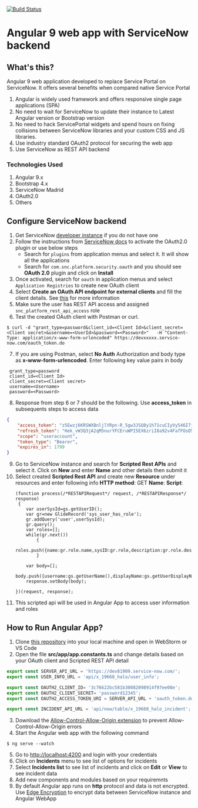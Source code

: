 [![Build Status](https://travis-ci.com/pavankjadda/Angular-WebApp-ServiceNow.svg?branch=master)](https://travis-ci.com/pavankjadda/Angular-WebApp-ServiceNow)

# Angular 9 web app with ServiceNow backend

## What's this?
Angular 9 web application developed to replace Service Portal on ServiceNow. It offers several benefits when compared native Service Portal
1. Angular is widely used framework and offers responsive single page applications (SPA)
2. No need to wait for ServiceNow to update their instance to Latest Angular version or Bootstrap version 
2. No need to hack ServicePortal widgets and spend hours on fixing collisions between ServiceNow libraries and your custom CSS and JS libraries.
3. Use industry standard OAuth2 protocol for securing the web app 
4. Use ServiceNow as REST API backend


### Technologies Used
1. Angular 9.x
2. Bootstrap 4.x
3. ServiceNow Madrid
4. OAuth2.0
5. Others 

## Configure ServiceNow backend
1. Get ServiceNow [developer instance](https://developer.servicenow.com/app.do#!/dashboard?v=madrid) if you do not have one
2. Follow the instructions from [ServiceNow docs](https://docs.servicenow.com/bundle/madrid-platform-administration/page/administer/security/task/t_SettingUpOAuth.html) to activate the OAuth2.0 plugin or use below steps
    * Search for `plugins` from application menus and select it. It will show all the applications
    * Search for `com.snc.platform.security.oauth` and you should see **OAuth 2.0** plugin and click on **Install**
3. Once activated, search for `oauth` in application menus and select `Application Registries` to create new OAuth client
4. Select **Create an OAuth API endpoint for external clients** and fill the client details. See [this](https://docs.servicenow.com/bundle/madrid-platform-administration/page/administer/security/task/t_CreateEndpointforExternalClients.html#t_CreateEndpointforExternalClients) for more information
5. Make sure the user has REST API access and assigned `snc_platform_rest_api_access` role
6. Test the created OAuth client with Postman or curl. 
```
$ curl -d "grant_type=password&client_id=<Client Id>&client_secret=<Client secret>&username=<UserId>&password=<Password>"   -H "Content-Type: application/x-www-form-urlencoded" https://devxxxxx.service-now.com/oauth_token.do
```
7. If you are using Postman, select **No Auth** Authorization and body type as **x-www-form-urlencoded**. Enter following key value pairs in body
```
 grant_type=password
 client_id=<Client Id>
 client_secret=<Client secret>
 username=<Username>
 password=<Password>
```
8. Response from step 6 or 7 should be the following. Use **access_token** in subsequents steps to access data
```json
{
    "access_token": "z5Ewzj6KRSWXBnljlYRpn-R_5gw3JSQ8y1h71cuCIyVy546I7jwg5k9M2E0ctc2ssJC9S2ER6ZWGXs474Ext4Q",
    "refresh_token": "Hek_vW3Q3jA2qM5nurYFCEruWPI5EX6zriI8a92v4FafFOsD5el17fWkrz48ZLlw3kpjZSRJmiK9uTyjPL6rKg",
    "scope": "useraccount",
    "token_type": "Bearer",
    "expires_in": 1799
}
```
9. Go to ServiceNow instance and search for **Scripted Rest APIs** and select it. Click on **New** and enter **Name** and other details then submit it
10. Select created  **Scripted Rest API** and create new **Resource** under resources and enter following info
    **HTTP method**: GET 
    **Name**: <Name> 
    **Script**: 
    ```
    (function process(/*RESTAPIRequest*/ request, /*RESTAPIResponse*/ response) 
     {
    	var userSysId=gs.getUserID();
    	var gr=new GlideRecord('sys_user_has_role');
    	gr.addQuery('user',userSysId);
    	gr.query();
    	var roles=[];
    	while(gr.next())
    		{
    			roles.push({name:gr.role.name,sysID:gr.role,description:gr.role.description});
    		}
    
    	var body=[];
    	body.push({username:gs.getUserName(),displayName:gs.getUserDisplayName(),sysId:gs.getUserID(),roles:roles});
        response.setBody(body);
    
    })(request, response);
    ```
11. This scripted api will be used in Angular App to access user information and roles
    



## How to  Run Angular App?
1. Clone [this repository](https://github.com/pavankjadda/Angular7-WebApp-ServiceNow) into your local machine and open in WebStorm or VS Code
2. Open the file **src/app/app.constants.ts** and change details based on your OAuth client and Scripted REST API detail
```typescript
export const SERVER_API_URL = 'https://dev81909.service-now.com/';
export const USER_INFO_URL = 'api/x_19668_halo/user_info';

export const OAUTH2_CLIENT_ID= '3c76622bc581b30082098914f97ee08e';
export const OAUTH2_CLIENT_SECRET= 'password12345';
export const OAUTH2_ACCESS_TOKEN_URI = SERVER_API_URL + 'oauth_token.do';

export const INCIDENT_API_URL = 'api/now/table/x_19668_halo_incident';

```
3. Download the [Allow-Control-Allow-Origin extension](https://chrome.google.com/webstore/detail/allow-control-allow-origi/nlfbmbojpeacfghkpbjhddihlkkiljbi?hl=en)
 to prevent Allow-Control-Allow-Origin errors
4. Start the Angular web app with the following command
```
$ ng serve --watch
```
5. Go to [http://localhost:4200](http://localhost:4200) and login with your credentials
6. Click on **Incidents** menu to see list of options for incidents
7. Select **Incidents list** to see list of incidents and click on **Edit** or **View** to see incident data
8. Add new components and modules based on your requiremnts
9. By default Angular app runs on **http** protocol and data is not encrypted. Use [Edge Encryption](https://docs.servicenow.com/bundle/london-servicenow-platform/page/administer/edge-encryption/concept/c_EdgeEncryptionOverview.html) to encrypt data between ServiceNow instance and Angular WebApp
